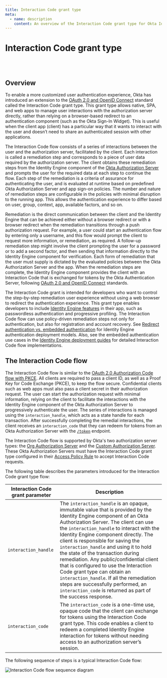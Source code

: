 ```yaml
---
title: Interaction Code grant type
meta:
  - name: description
    content: An overview of the Interaction Code grant type for Okta Identity Engine.
---
```


# Interaction Code grant type

<ApiLifecycle access="ie" /><br>
<ApiLifecycle access="Limited GA" /><br>

## Overview

To enable a more customized user authentication experience, Okta has introduced an extension to the [OAuth 2.0 and OpenID Connect](/docs/concepts/oauth-openid) standard called the Interaction Code grant type. This grant type allows native, SPA, and web apps to manage user interactions with the authorization server directly, rather than relying on a browser-based redirect to an authentication component (such as the Okta Sign-In Widget). This is useful when the client app (client) has a particular way that it wants to interact with the user and doesn’t need to share an authenticated session with other applications.

The Interaction Code flow consists of a series of interactions between the user and the authorization server, facilitated by the client. Each interaction is called a remediation step and corresponds to a piece of user data required by the authorization server. The client obtains these remediation steps from the Identity Engine component of the [Okta Authorization Server](/docs/concepts/auth-servers/) and prompts the user for the required data at each step to continue the flow. Each step of the remediation is a criteria of assurance for authenticating the user, and is evaluated at runtime based on predefined Okta Authorization Server and app sign-on policies. The number and nature of remediation steps are configurable in the policies with minimal disruption to the running app. This allows the authentication experience to differ based on user, group, context, app, available factors, and so on.

Remediation is the direct communication between the client and the Identity Engine that can be achieved either without a browser redirect or with a browser redirect when the remediation transitions through a push authorization request. For example, a user could start an authentication flow by entering only a username, and this flow would prompt the client to request more information, or remediation, as required. A follow-up remediation step might involve the client prompting the user for a password or to add a second factor, and then sending that information directly to the Identity Engine component for verification. Each form of remediation that the user must supply is dictated by the evaluated policies between the Okta Authorization Server and the app. When the remediation steps are complete, the Identity Engine component provides the client with an Interaction Code that is exchanged for tokens by the Okta Authentication Server, following [OAuth 2.0 and OpenID Connect](/docs/concepts/oauth-openid) standards.

The Interaction Code grant is intended for developers who want to control the step-by-step remediation user experience without using a web browser to redirect the authentication experience. This grant type enables developers to include [Identity Engine features](https://help.okta.com/okta_help.htm?type=oie&id=ext-features) in their app, such as passwordless authentication and progressive profiling. The Interaction Code flow can use policy-driven remediation steps not only for authentication, but also for registration and account recovery. See [Redirect authentication vs. embedded authentication](/docs/concepts/redirect-vs-embedded/) for Identity Engine authentication deployment models. Also, see the embedded authentication use cases in the [Identity Engine deployment guides](/docs/guides/oie-intro/) for detailed Interaction Code flow implementations.

## The Interaction Code flow

The Interaction Code flow is similar to the [OAuth 2.0 Authorization Code flow with PKCE](/docs/concepts/oauth-openid/#authorization-code-flow-with-pkce). All clients are required to pass a client ID, as well as a Proof Key for Code Exchange (PKCE), to keep the flow secure. Confidential clients such as web apps must also pass a client secret in their authorization request. The user can start the authorization request with minimal information, relying on the client to facilitate the interactions with the Identity Engine component of the Okta Authorization Server to progressively authenticate the user. The series of interactions is managed using the `interaction_handle`, which acts as a state handle for each transaction. After successfully completing the remedial interactions, the client receives an `interaction_code` that they can redeem for tokens from an Okta Authorization Server with the [`/token`](/docs/reference/api/oidc/#token) endpoint.

The Interaction Code flow is supported by Okta's two authorization server types: the [Org Authorization Server](/docs/concepts/auth-servers/#org-authorization-server) and the [Custom Authorization Server](/docs/concepts/auth-servers/#custom-authorization-server). These Okta Authorization Servers must have the Interaction Code grant type configured in their [Access Policy Rule](/docs/guides/customize-authz-server/create-access-policies/) to accept Interaction Code requests.

The following table describes the parameters introduced for the Interaction Code grant type flow:

| Interaction Code grant parameter           | Description   |
| --------------------------------           | -----------   |
| `interaction_handle` | The `interaction_handle` is an opaque, immutable value that is provided by the Identity Engine component of an Okta Authorization Server. The client can use the `interaction_handle` to interact with the Identity Engine component directly. The client is responsible for saving the `interaction_handle` and using it to hold the state of the transaction during remediation. Any public/confidential client that is configured to use the Interaction Code grant type can obtain an `interaction_handle`. If all the remediation steps are successfully performed, an `interaction_code` is returned as part of the success response.            |
| `interaction_code` |  The `interaction_code` is a one-time use, opaque code that the client can exchange for tokens using the Interaction Code grant type. This code enables a client to redeem a completed Identity Engine interaction for tokens without needing access to an authorization server’s session. |

The following sequence of steps is a typical Interaction Code flow:

<!--
See http://www.plantuml.com/plantuml/uml/

@startuml
skinparam monochrome true
actor "Resource Owner (User)" as user
participant "Client" as client
participant "Authorization Server (Okta)" as okta
participant "Resource Server (Your App)" as app

user -> client: Start auth with user info
client -> client: Generate PKCE code verifier & challenge
client -> okta: Authorization request w/ code_challenge, client ID, scopes, and user info
okta -> okta: Remediation required
okta -> client: Send interaction_handle in response (for required interaction)
client <-> okta: Remediation steps w/ interation_handle
user <-> client: Remediation
note right: Possible multiple remediation steps required
client -> okta: Complete remediation steps w/ interaction_handle
okta -> client: Send interaction_code in response
client -> okta: Send interaction_code, client ID, code_verifier to /token
okta -> okta: Evaluates PKCE code
okta -> client: Access token (and optionally refresh token)
client -> app: Request with access token
app -> client: Response
@enduml

 -->

![Interaction Code flow sequence diagram](/img/authorization/interaction-code-grant-flow.png)
